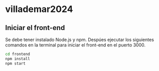 # villademar2024

## Iniciar el front-end
Se debe tener instalado Node.js y npm.
Despúes ejecutar los siguientes comandos en la terminal para iniciar el front-end en el puerto 3000.
````bash
cd frontend
npm install
npm start
````

